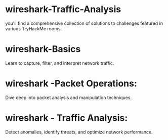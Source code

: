 # wireshark-Traffic-Analysis
you'll find a comprehensive collection of solutions to challenges featured in various TryHackMe rooms. 

# wireshark-Basics 
Learn to capture, filter, and interpret network traffic.

# wireshark -Packet Operations: 
Dive deep into packet analysis and manipulation techniques.

# wireshark - Traffic Analysis: 
Detect anomalies, identify threats, and optimize network performance.
